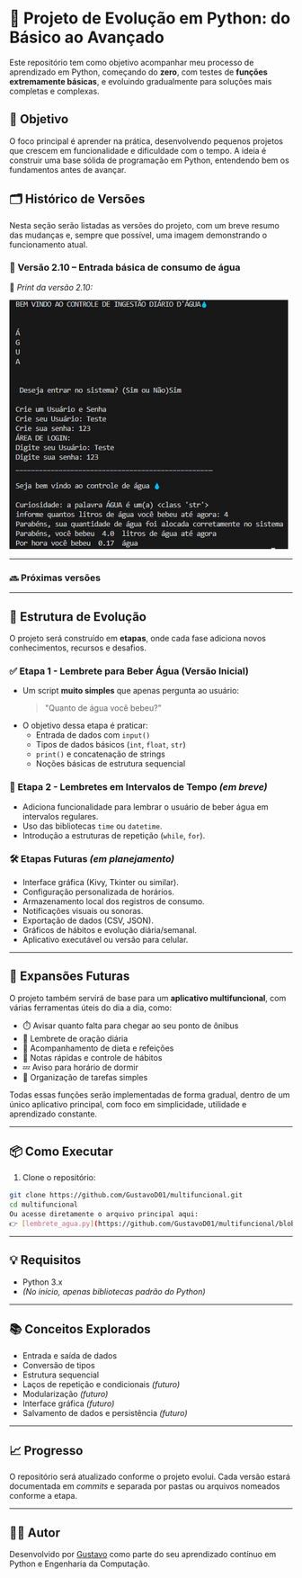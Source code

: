 # 🐍 Projeto de Evolução em Python: do Básico ao Avançado

Este repositório tem como objetivo acompanhar meu processo de aprendizado em Python, começando do **zero**, com testes de **funções extremamente básicas**, e evoluindo gradualmente para soluções mais completas e complexas.

## 🚀 Objetivo

O foco principal é aprender na prática, desenvolvendo pequenos projetos que crescem em funcionalidade e dificuldade com o tempo. A ideia é construir uma base sólida de programação em Python, entendendo bem os fundamentos antes de avançar.

## 🗂️ Histórico de Versões

Nesta seção serão listadas as versões do projeto, com um breve resumo das mudanças e, sempre que possível, uma imagem demonstrando o funcionamento atual.

### 📌 Versão 2.10 – Entrada básica de consumo de água

📸 *Print da versão 2.10:*

![Versão 2.10](prints/versao_2.10.png)

---

### 🔜 Próximas versões

---

## 🧠 Estrutura de Evolução

O projeto será construído em **etapas**, onde cada fase adiciona novos conhecimentos, recursos e desafios.

### ✅ Etapa 1 - Lembrete para Beber Água (Versão Inicial)
- Um script **muito simples** que apenas pergunta ao usuário:
  > "Quanto de água você bebeu?"
- O objetivo dessa etapa é praticar:
  - Entrada de dados com `input()`
  - Tipos de dados básicos (`int`, `float`, `str`)
  - `print()` e concatenação de strings
  - Noções básicas de estrutura sequencial

### 🔄 Etapa 2 - Lembretes em Intervalos de Tempo *(em breve)*
- Adiciona funcionalidade para lembrar o usuário de beber água em intervalos regulares.
- Uso das bibliotecas `time` ou `datetime`.
- Introdução a estruturas de repetição (`while`, `for`).

### 🛠️ Etapas Futuras *(em planejamento)*
- Interface gráfica (Kivy, Tkinter ou similar).
- Configuração personalizada de horários.
- Armazenamento local dos registros de consumo.
- Notificações visuais ou sonoras.
- Exportação de dados (CSV, JSON).
- Gráficos de hábitos e evolução diária/semanal.
- Aplicativo executável ou versão para celular.

---

## 🌟 Expansões Futuras

O projeto também servirá de base para um **aplicativo multifuncional**, com várias ferramentas úteis do dia a dia, como:

- ⏱️ Avisar quanto falta para chegar ao seu ponto de ônibus
- 🙏 Lembrete de oração diária
- 🥗 Acompanhamento de dieta e refeições
- 🧠 Notas rápidas e controle de hábitos
- 💤 Aviso para horário de dormir
- 📅 Organização de tarefas simples

Todas essas funções serão implementadas de forma gradual, dentro de um único aplicativo principal, com foco em simplicidade, utilidade e aprendizado constante.

---

## 📦 Como Executar

1. Clone o repositório:
```bash
git clone https://github.com/GustavoD01/multifuncional.git
cd multifuncional
Ou acesse diretamente o arquivo principal aqui:  
👉 [lembrete_agua.py](https://github.com/GustavoD01/multifuncional/blob/main/lembrete_agua.py)
```
---

## 💡 Requisitos

- Python 3.x  
- *(No início, apenas bibliotecas padrão do Python)*

---

## 📚 Conceitos Explorados

- Entrada e saída de dados  
- Conversão de tipos  
- Estrutura sequencial  
- Laços de repetição e condicionais *(futuro)*  
- Modularização *(futuro)*  
- Interface gráfica *(futuro)*  
- Salvamento de dados e persistência *(futuro)*

---

## 📈 Progresso

O repositório será atualizado conforme o projeto evolui. Cada versão estará documentada em *commits* e separada por pastas ou arquivos nomeados conforme a etapa.

---

## 🧑‍💻 Autor

Desenvolvido por [Gustavo](https://github.com/GustavoD01) como parte do seu aprendizado contínuo em Python e Engenharia da Computação.
